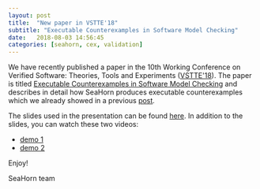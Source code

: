 ```yaml
---
layout: post
title:  "New paper in VSTTE'18"
subtitle: "Executable Counterexamples in Software Model Checking"
date:   2018-08-03 14:56:45
categories: [seahorn, cex, validation]
---
```


We have recently published a paper in the 10th Working Conference on
Verified Software: Theories, Tools and Experiments
([VSTTE'18](http://vstte18.it.uu.se/)). The paper is
titled
[Executable Counterexamples in Software Model Checking](http://seahorn.github.io/papers/cex-vstte18.pdf) and
describes in detail how SeaHorn produces executable counterexamples
which we already showed in a previous
[post](http://seahorn.github.io/seahorn/cex/validation/2016/10/16/cex-validation.html).

The slides used in the presentation can be
found
[here](http://seahorn.github.io/papers/cex-vstte18-slides.pdf). In
addition to the slides, you can watch these two videos:

- [demo 1](https://www.youtube.com/watch?v=3Mx2WKFbLus)
- [demo 2](https://www.youtube.com/watch?v=ct1X6pmnqk0&t=43s)

Enjoy!

SeaHorn team


